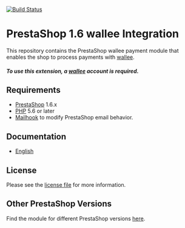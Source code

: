 [![Build Status](https://travis-ci.org/wallee-payment/prestashop-1.6.svg?branch=master)](https://travis-ci.org/wallee-payment/prestashop-1.6)

# PrestaShop 1.6 wallee Integration
This repository contains the PrestaShop wallee payment module that enables the shop to process payments with [wallee](https://www.wallee.com).

##### To use this extension, a [wallee](https://www.wallee.com) account is required.

## Requirements

* [PrestaShop](https://www.prestashop.com/) 1.6.x
* [PHP](http://php.net/) 5.6 or later
* [Mailhook](https://github.com/wallee-payment/prestashop-mailhook/releases) to modify PrestaShop email behavior.

## Documentation

* [English](https://plugin-documentation.wallee.com/wallee-payment/prestashop-1.6/1.1.5/docs/en/documentation.html)

## License

Please see the [license file](https://github.com/wallee-payment/prestashop-1.6/blob/1.1.5/LICENSE) for more information.

## Other PrestaShop Versions

Find the module for different PrestaShop versions [here](../../../prestashop).
